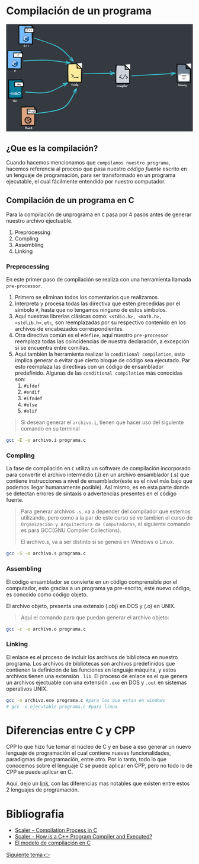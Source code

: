 # Compilación de un programa

![Compiler](Img/00Compiler.PNG)

## ¿Que es la compilación?

Cuando hacemos mencionamos que `compilamos nuestro programa`, hacemos referencia al proceso que pasa nuestro *código fuente*
escrito en un lenguaje de programación, para ser transformado en un programa ejecutable, el cual fácilmente entendido por nuestro computador.

## Compilación de un programa en C

Para la compilación de unprograma en `C` pasa por 4 pasos antes de generar nuestro archivo ejectuable.

1. Preprocessing
2. Compling
3. Assembling
4. Linking

### Preprocessing

En este primer paso de compilación se realiza con una herramienta llamada `pre-processor`.

1. Primero se eliminan todos los comentarios que realizamos.
2. Interpreta y procesa todas las directiva que estén precedidas por el símbolo  `#`, hasta que no tengamos ninguno de estos símbolos.
3. Aquí nuestras librerías clásicas como: `<stdio.h>, <math.h>, <stdlib.h>,etc`, son reemplazadas por su respectivo contenido en los archivos de encabezados correspondientes.
4. Otra directiva común es el `#define`, aquí nuestro `pre-processor` reemplaza todas las coincidencias de nuestra declaración, a excepción si se encuentra entre comillas.
5. Aquí también la herramienta realizar la `conditional compilation`, esto implica generar o evitar que cierto bloque de código sea ejecutado. Par esto reemplaza las directivas con un código de ensamblador predefinido. Algunas de las `conditional compilation` más conocidas son:
	1. `#ifdef`
	2. `#endif`
	3. `#ifndef`
	4. `#else`
	5. `#elif`

> Si desean generar el `archivo.i`, tienen que hacer uso del siguiente comando en su terminal
```bash
gcc -E -o archivo.i programa.c
```


### Compling

La fase de compilación en `C` utiliza un software de compilación incorporado para convertir el archivo intermedio (.i) en un archivo ensamblador (.s) que contiene instrucciones a nivel
de ensamblador(este es el nivel más bajo que podemos llegar humanamente posible). Así mismo, es en esta parte donde se detectan errores de sintaxis o advertencias presentes
en el código fuente.

>Para generar archivos `.s`, va a depender del compilador que estemos utilizando, pero como a la par de este curso se ve tambien el curso de `Organización y Arquitectura de Computadoras`, el siguiente comando es para GCC(GNU Compiler Collections).
>
> El archivo.s, va a ser distinto si se genera en Windows o Linux.

```bash
gcc -S -o archivo.s programa.c
```
### Assembling

El código ensamblador se convierte en un código comprensible por el computador, esto gracias a un programa ya pre-escrito, este nuevo código, es conocido como código objeto.

El archivo objeto, presenta una extensio (.obj) en DOS y (.o) en UNIX.

>  Aquí el comando para que puedan generar el archivo objeto:

```bash
gcc -c -o archivo.o programa.c
```

### Linking

El enlace es el proceso de incluir los archivos de biblioteca en nuestro programa. Los archivos de bibliotecas son archivos predefinidos que contienen la definición
de las funciones en lenguaje máquina, y estos archivos tienen una extensión `.lib`. El proceso de enlace es el que genera un archivos ejectuable con una extensión `.exe` en DOS
y `.out` en sistemas operativos UNIX.

```bash
gcc -o archivo.exe programa.c #para los que estan en windows
# gcc -o ejecutable programa.c #para linux
```

# Diferencias entre C y CPP

CPP lo que hizo fue tomar el núcleo de C y en base a eso generar un nuevo lenguaje de programación el cual contiene
nuevas funcionalidades, paradigmas de programación, entre otro. Por lo tanto, todo lo que conocemos sobre el 
lenguaje C se puede aplicar en CPP, pero no todo lo de CPP se puede aplicar en C.

Aquí, dejo un [link](https://www.geeksforgeeks.org/difference-between-c-and-c/), con las diferencias mas notables que existen entre estos 2 lenguajes de programación.

# Bibliografia

- [Scaler - Compilation Process in C](https://www.scaler.com/topics/c/compilation-process-in-c/)
- [Scaler - How is a C++ Program Compiler and Executed?](https://www.scaler.com/topics/how-to-compile-cpp/)
- [El modelo de compilación en C](https://www.it.uc3m.es/~pedmume/asignaturas/2005/LAO/Lab2/tutorial4/www-etsi2.ugr.es/depar/ccia/mp2/old/apoyo/modelo/modelo.html)

[Siguiente tema :point_right:](01EntradaYSalidaDeDatos.md)